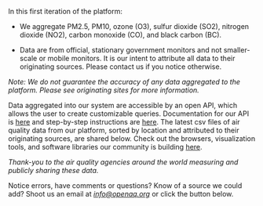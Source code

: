 In this first iteration of the platform:

- We aggregate PM2.5, PM10, ozone (O3), sulfur dioxide (SO2), nitrogen dioxide (NO2), carbon monoxide (CO), and black carbon (BC).

- Data are from official, stationary government monitors and not smaller-scale or mobile monitors. It is our intent to attribute all data to their originating sources. Please contact us if you notice otherwise.

*Note: We do not guarantee the accuracy of any data aggregated to the platform. Please see originating sites for more information.*

Data aggregated into our system are accessible by an open API, which allows the user to create customizable queries. Documentation for our API is [here](https://docs.openaq.org/) and step-by-step instructions are [here](https://medium.com/@openaq/accessing-a-playground-of-air-quality-data-124ebd27ec8a). The latest csv files of air quality data from our platform, sorted by location and attributed to their originating sources, are shared below. Check out the browsers, visualization tools, and software libraries our community is building [here](https://medium.com/@openaq/tools-built-by-the-openaq-community-857a82ad9ca9#.w48xyuycd). 

*Thank-you to the air quality agencies around the world measuring and publicly sharing these data.* 

Notice errors, have comments or questions? Know of a source we could add? Shoot us an email at *info@openaq.org* or click the button below.

